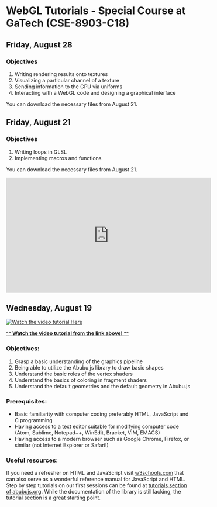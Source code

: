 # WebGL Tutorials - Special Course at GaTech (CSE-8903-C18)



## Friday, August 28

### Objectives
1. Writing rendering results onto textures
1. Visualizing a particular channel of a texture
1. Sending information to the GPU via uniforms
1. Interacting with a WebGL code and designing a graphical interface

You can download the necessary files from August 21.

## Friday, August 21

### Objectives
1. Writing loops in GLSL
1. Implementing macros and functions

You can download the necessary files from August 21.

<iframe width="560" height="315" src="https://www.youtube.com/embed/xsIviCqEbL0" frameborder="0" allow="accelerometer; autoplay; encrypted-media; gyroscope; picture-in-picture" allowfullscreen></iframe>

## Wednesday, August 19 

[![Watch the video tutorial Here](http://img.youtube.com/vi/2_I6YZXsAzs/0.jpg)](http://www.youtube.com/watch?v=2_I6YZXsAzs "Tutorial Video - Wednesday August 19, 2020")

[**^^ Watch the video tutorial from the link above! ^^**](https://youtu.be/2_I6YZXsAzs)

### Objectives:
 1. Grasp a basic understanding of the graphics pipeline
 1. Being able to utilize the Abubu.js library to draw basic shapes
 1. Understand the basic roles of the vertex shaders
 1. Understand the basics of coloring in fragment shaders
 1. Understand the default geometries and the default geometry in Abubu.js

### Prerequisites:
- Basic familiarity with computer coding preferably HTML, JavaScript and C programming
- Having access to a text editor suitable for modifying computer code (Atom, Sublime, Notepad++, WinEdit, Bracket, VIM, EMACS)
- Having access to a modern browser such as Google Chrome, Firefox, or similar (not Internet Explorer or Safari!)

### Useful resources:
If you need a refresher on HTML and JavaScript visit [w3schools.com](https://w3schools.com) that can also serve as a wonderful reference manual for JavaScript and HTML.
Step by step tutorials on our first sessions can be found at [tutorials section of abubujs.org](https://www.abubujs.org/learning/tutorials/?help=doc). While the documentation of the library is still lacking, the tutorial section is a great starting point.
